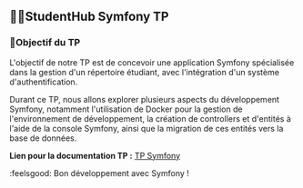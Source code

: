 ## 🧑‍🎓StudentHub Symfony TP

### 🥇Objectif du TP

L'objectif de notre TP est de concevoir une application Symfony spécialisée dans la gestion d'un répertoire étudiant, avec l'intégration d'un système d'authentification.

 Durant ce TP, nous allons explorer plusieurs aspects du développement Symfony, notamment l'utilisation de Docker pour la gestion de l'environnement de développement, la création de controllers et d'entités à l'aide de la console Symfony, ainsi que la migration de ces entités vers la base de données.

**Lien pour la documentation TP :**
  [TP Symfony](TPSymfony.pdf)

:feelsgood: Bon développement avec Symfony !
